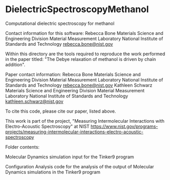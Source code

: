 # DielectricSpectroscopyMethanol
Computational dielectric spectroscopy for methanol  

Contact information for this software:
Rebecca Bone Materials Science and Engineering Division Material Measurement Laboratory National Institute of Standards and Technology rebecca.bone@nist.gov

Within this directory are the tools required to reproduce the work performed in the paper titled: "The Debye relaxation of methanol is driven by chain addition".

Paper contact information:
Rebecca Bone Materials Science and Engineering Division Material Measurement Laboratory National Institute of Standards and Technology rebecca.bone@nist.gov
Kathleen Schwarz Materials Science and Engineering Division Material Measurement Laboratory National Institute of Standards and Technology kathleen.schwarz@nist.gov

To cite this code, please cite our paper, listed above.

This work is part of the project, "Measuring Intermolecular Interactions with Electro-Acoustic Spectroscopy" at NIST https://www.nist.gov/programs-projects/measuring-intermolecular-interactions-electro-acoustic-spectroscopy



Folder contents:

Molecular Dynamics simulation input for the Tinker9 program

Configuration Analysis code for the analysis of the output of Molecular Dynamics simulations in the Tinker9 program
